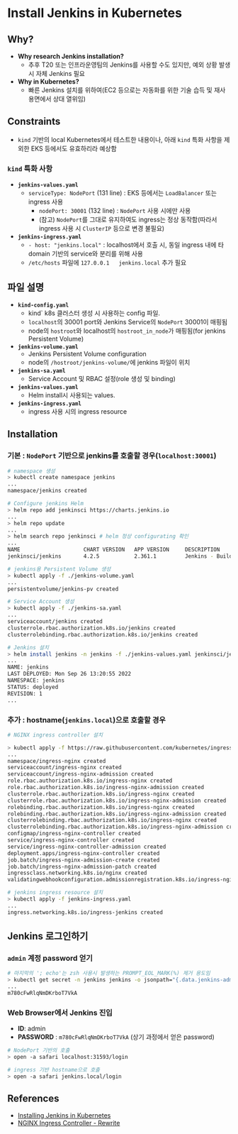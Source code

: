 
# Install Jenkins in Kubernetes

## Why?

- **Why research Jenkins installation?**
  - 추후 T20 또는 인프라운영팀의 Jenkins를 사용할 수도 있지만, 예외 상황 발생 시 자체 Jenkins 필요
- **Why in Kubernetes?**
  - 빠른 Jenkins 설치를 위하여(EC2 등으로는 자동화를 위한 기술 습득 및 재사용면에서 상대 열위임)

## Constraints

- `kind` 기반의 local Kubernetes에서 테스트한 내용이나, 아래 `kind` 특화 사항을 제외한 EKS 등에서도 유효하리라 예상함

### `kind` 특화 사항

- **`jenkins-values.yaml`**
  - `serviceType: NodePort` (131 line) : EKS 등에서는 `LoadBalancer` 또는 ingress 사용
	- `nodePort: 30001` (132 line) : `NodePort` 사용 시에만 사용
	- (참고) `NodePort`를 그대로 유지하여도 ingress는 정상 동작함(따라서 ingress 사용 시 `ClusterIP` 등으로 변경 불필요)
- **`jenkins-ingress.yaml`**
    - `- host: "jenkins.local"` : localhost에서 호출 시, 동일 ingress 내에 타 domain 기반의 service와 분리를 위해 사용
    - `/etc/hosts` 파일에 `127.0.0.1	jenkins.local` 추가 필요

## 파일 설명

- **`kind-config.yaml`**
  - kind` k8s 클러스터 생성 시 사용하는 config 파일.
  - `localhost`의 30001 port와 Jenkins Service의 `NodePort` 30001이 매핑됨
  - node의 `hostroot`와 localhost의 `hostroot_in_node`가 매핑됨(for jenkins Persistent Volume)
- **`jenkins-volume.yaml`**
  - Jenkins Persistent Volume configuration
  - node의 `/hostroot/jenkins-volume/`에 jenkins 파일이 위치
- **`jenkins-sa.yaml`**
  - Service Account 및 RBAC 설정(role 생성 및 binding)
- **`jenkins-values.yaml`**
  - Helm install시 사용되는 values.
- **`jenkins-ingress.yaml`**
  - ingress 사용 시의 ingress resource

## Installation

### 기본 : `NodePort` 기반으로 jenkins를 호출할 경우(`localhost:30001`)

```bash
# namespace 생성
> kubectl create namespace jenkins
...
namespace/jenkins created

# Configure jenkins Helm
> helm repo add jenkinsci https://charts.jenkins.io
...
> helm repo update
...
> helm search repo jenkinsci # helm 정상 configurating 확인
...
NAME                    CHART VERSION   APP VERSION     DESCRIPTION
jenkinsci/jenkins       4.2.5           2.361.1         Jenkins - Build great things at any scale! The ...

# jenkins용 Persistent Volume 생성
> kubectl apply -f ./jenkins-volume.yaml
...
persistentvolume/jenkins-pv created

# Service Account 생성
> kubectl apply -f ./jenkins-sa.yaml
...
serviceaccount/jenkins created
clusterrole.rbac.authorization.k8s.io/jenkins created
clusterrolebinding.rbac.authorization.k8s.io/jenkins created

# Jenkins 설치
> helm install jenkins -n jenkins -f ./jenkins-values.yaml jenkinsci/jenkins
...
NAME: jenkins
LAST DEPLOYED: Mon Sep 26 13:20:55 2022
NAMESPACE: jenkins
STATUS: deployed
REVISION: 1
...
```

### 추가 : hostname(`jenkins.local`)으로 호출할 경우

```bash
# NGINX ingress controller 설치

> kubectl apply -f https://raw.githubusercontent.com/kubernetes/ingress-nginx/main/deploy/static/provider/kind/deploy.yaml
...
namespace/ingress-nginx created
serviceaccount/ingress-nginx created
serviceaccount/ingress-nginx-admission created
role.rbac.authorization.k8s.io/ingress-nginx created
role.rbac.authorization.k8s.io/ingress-nginx-admission created
clusterrole.rbac.authorization.k8s.io/ingress-nginx created
clusterrole.rbac.authorization.k8s.io/ingress-nginx-admission created
rolebinding.rbac.authorization.k8s.io/ingress-nginx created
rolebinding.rbac.authorization.k8s.io/ingress-nginx-admission created
clusterrolebinding.rbac.authorization.k8s.io/ingress-nginx created
clusterrolebinding.rbac.authorization.k8s.io/ingress-nginx-admission created
configmap/ingress-nginx-controller created
service/ingress-nginx-controller created
service/ingress-nginx-controller-admission created
deployment.apps/ingress-nginx-controller created
job.batch/ingress-nginx-admission-create created
job.batch/ingress-nginx-admission-patch created
ingressclass.networking.k8s.io/nginx created
validatingwebhookconfiguration.admissionregistration.k8s.io/ingress-nginx-admission created

# jenkins ingress resource 설치
> kubectl apply -f jenkins-ingress.yaml
...
ingress.networking.k8s.io/ingress-jenkins created
```

## Jenkins 로그인하기

### `admin` 계정 password 얻기

```bash
# 마지막의 '; echo'는 zsh 사용시 발생하는 PROMPT_EOL_MARK(%) 제거 용도임
> kubectl get secret -n jenkins jenkins -o jsonpath="{.data.jenkins-admin-password}" | base64 --decode; echo
...
m780cFwRlqNmDKrboT7VkA
```
### Web Browser에서 Jenkins 진입

- **ID**: admin
- **PASSWORD** : `m780cFwRlqNmDKrboT7VkA` (상기 과정에서 얻은 password)

```bash
# NodePort 기반의 호출
> open -a safari localhost:31593/login

# ingress 기반 hostname으로 호출
> open -a safari jenkins.local/login
```

## References

- [Installing Jenkins in Kubernetes](https://www.jenkins.io/doc/book/installing/kubernetes/)
- [NGINX Ingress Controller - Rewrite](https://kubernetes.github.io/ingress-nginx/examples/rewrite/)